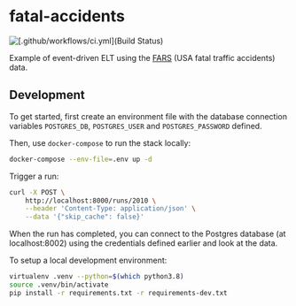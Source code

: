 # fatal-accidents

![[.github/workflows/ci.yml](Build Status)](https://github.com/dslaw/fatal-accidents/workflows/.github/workflows/ci.yml/badge.svg)

Example of event-driven ELT using the
[FARS](https://www.nhtsa.gov/research-data/fatality-analysis-reporting-system-fars)
(USA fatal traffic accidents) data.


## Development

To get started, first create an environment file with the database connection
variables `POSTGRES_DB`, `POSTGRES_USER` and `POSTGRES_PASSWORD` defined.

Then, use `docker-compose` to run the stack locally:

```bash
docker-compose --env-file=.env up -d
```

Trigger a run:

```bash
curl -X POST \
    http://localhost:8000/runs/2010 \
    --header 'Content-Type: application/json' \
    --data '{"skip_cache": false}'
```

When the run has completed, you can connect to the Postgres database
(at localhost:8002) using the credentials defined earlier and look at the data.


To setup a local development environment:

```bash
virtualenv .venv --python=$(which python3.8)
source .venv/bin/activate
pip install -r requirements.txt -r requirements-dev.txt
```
